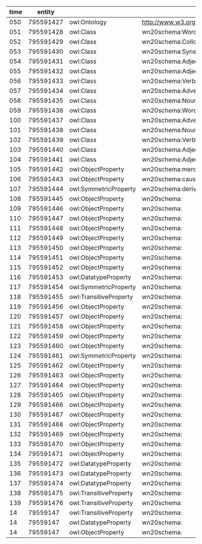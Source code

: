 | time | entity | | rdf:about |
| - | - | - | - |
| 050 | 795591427 | owl:Ontology | http://www.w3.org/2006/03/wn/wn20/schema/ |
| 051 | 795591428 | owl:Class | wn20schema:Word |
| 052 | 795591429 | owl:Class | wn20schema:Collocation |
| 053 | 795591430 | owl:Class | wn20schema:Synset |
| 054 | 795591431 | owl:Class | wn20schema:AdjectiveSynset |
| 055 | 795591432 | owl:Class | wn20schema:AdjectiveSatelliteSynset |
| 056 | 795591433 | owl:Class | wn20schema:VerbSynset |
| 057 | 795591434 | owl:Class | wn20schema:AdverbSynset |
| 058 | 795591435 | owl:Class | wn20schema:NounSynset |
| 059 | 795591436 | owl:Class | wn20schema:WordSense |
| 100 | 795591437 | owl:Class | wn20schema:AdverbWordSense |
| 101 | 795591438 | owl:Class | wn20schema:NounWordSense |
| 102 | 795591439 | owl:Class | wn20schema:VerbWordSense |
| 103 | 795591440 | owl:Class | wn20schema:AdjectiveWordSense |
| 104 | 795591441 | owl:Class | wn20schema:AdjectiveSatelliteWordSense |
| 105 | 795591442 | owl:ObjectProperty | wn20schema:meronymOf |
| 106 | 795591443 | owl:ObjectProperty | wn20schema:causedBy |
| 107 | 795591444 | owl:SymmetricProperty | wn20schema:derivationallyRelated |
| 108 | 795591445 | owl:ObjectProperty | wn20schema: |
| 109 | 795591446 | owl:ObjectProperty | wn20schema: |
| 110 | 795591447 | owl:ObjectProperty | wn20schema: |
| 111 | 795591448 | owl:ObjectProperty | wn20schema: |
| 112 | 795591449 | owl:ObjectProperty | wn20schema: |
| 113 | 795591450 | owl:ObjectProperty | wn20schema: |
| 114 | 795591451 | owl:ObjectProperty | wn20schema: |
| 115 | 795591452 | owl:ObjectProperty | wn20schema: |
| 116 | 795591453 | owl:DatatypeProperty | wn20schema: |
| 117 | 795591454 | owl:SymmetricProperty | wn20schema: |
| 118 | 795591455 | owl:TransitiveProperty | wn20schema: |
| 119 | 795591456 | owl:ObjectProperty | wn20schema: |
| 120 | 795591457 | owl:ObjectProperty | wn20schema: |
| 121 | 795591458 | owl:ObjectProperty | wn20schema: |
| 122 | 795591459 | owl:ObjectProperty | wn20schema: |
| 123 | 795591460 | owl:ObjectProperty | wn20schema: |
| 124 | 795591461 | owl:SymmetricProperty | wn20schema: |
| 125 | 795591462 | owl:ObjectProperty | wn20schema: |
| 126 | 795591463 | owl:ObjectProperty | wn20schema: |
| 127 | 795591464 | owl:ObjectProperty | wn20schema: |
| 128 | 795591465 | owl:ObjectProperty | wn20schema: |
| 129 | 795591466 | owl:ObjectProperty | wn20schema: |
| 130 | 795591467 | owl:ObjectProperty | wn20schema: |
| 131 | 795591468 | owl:ObjectProperty | wn20schema: |
| 132 | 795591469 | owl:ObjectProperty | wn20schema: |
| 133 | 795591470 | owl:ObjectProperty | wn20schema: |
| 134 | 795591471 | owl:ObjectProperty | wn20schema: |
| 135 | 795591472 | owl:DatatypeProperty | wn20schema: |
| 136 | 795591473 | owl:DatatypeProperty | wn20schema: |
| 137 | 795591474 | owl:DatatypeProperty | wn20schema: |
| 138 | 795591475 | owl:TransitiveProperty | wn20schema: |
| 139 | 795591476 | owl:TransitiveProperty | wn20schema: |
| 14 | 79559147 | owl:TransitiveProperty | wn20schema: |
| 14 | 79559147 | owl:DatatypeProperty | wn20schema: |
| 14 | 79559147 | owl:ObjectProperty | wn20schema: |
